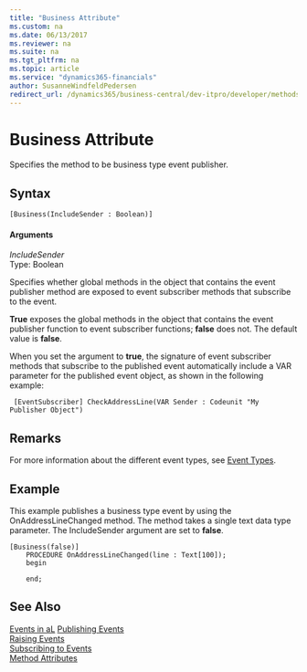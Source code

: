 ```yaml
---
title: "Business Attribute"
ms.custom: na
ms.date: 06/13/2017
ms.reviewer: na
ms.suite: na
ms.tgt_pltfrm: na
ms.topic: article
ms.service: "dynamics365-financials"
author: SusanneWindfeldPedersen
redirect_url: /dynamics365/business-central/dev-itpro/developer/methods/devenv-al-method-reference
---
```

# Business Attribute
Specifies the method to be business type event publisher.

## Syntax  

```  
[Business(IncludeSender : Boolean)] 
```    

#### Arguments  
*IncludeSender*  
Type: Boolean  

Specifies whether global methods in the object that contains the event publisher method are exposed to event subscriber methods that subscribe to the event.

**True** exposes the global methods in the object that contains the event publisher function to event subscriber functions; **false** does not. The default value is **false**.

When you set the argument to **true**, the signature of event subscriber methods that subscribe to the published event automatically include a VAR parameter for the published event object, as shown in the following example:

```
 [EventSubscriber] CheckAddressLine(VAR Sender : Codeunit "My Publisher Object")
```

## Remarks
For more information about the different event types, see [Event Types](../devenv-event-types.md).

## Example
This example publishes a business type event by using the OnAddressLineChanged method. The method takes a single text data type parameter. The IncludeSender argument are set to **false**.
```
[Business(false)]
    PROCEDURE OnAddressLineChanged(line : Text[100]);
    begin

    end;
```  

## See Also  
 [Events in aL](../devenv-events-in-al.md)
 [Publishing Events](../devenv-publishing-events.md)   
 [Raising Events](../devenv-raising-events.md)   
 [Subscribing to Events](../devenv-subscribing-to-events.md)   
 [Method Attributes](devenv-method-attributes.md)